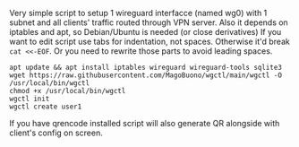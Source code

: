 Very simple script to setup 1 wireguard interfacce (named wg0) with 1 subnet and all clients' traffic routed through VPN server.
Also it depends on iptables and apt, so Debian/Ubuntu is needed (or close derivatives)
If you want to edit script use tabs for indentation, not spaces. Otherwise it'd break `cat <<-EOF`. Or you need to rewrite those parts to avoid leading spaces.

```
apt update && apt install iptables wireguard wireguard-tools sqlite3
wget https://raw.githubusercontent.com/MagoBuono/wgctl/main/wgctl -O /usr/local/bin/wgctl
chmod +x /usr/local/bin/wgctl
wgctl init
wgctl create user1
```
If you have qrencode installed script will also generate QR alongside with client's config on screen.
